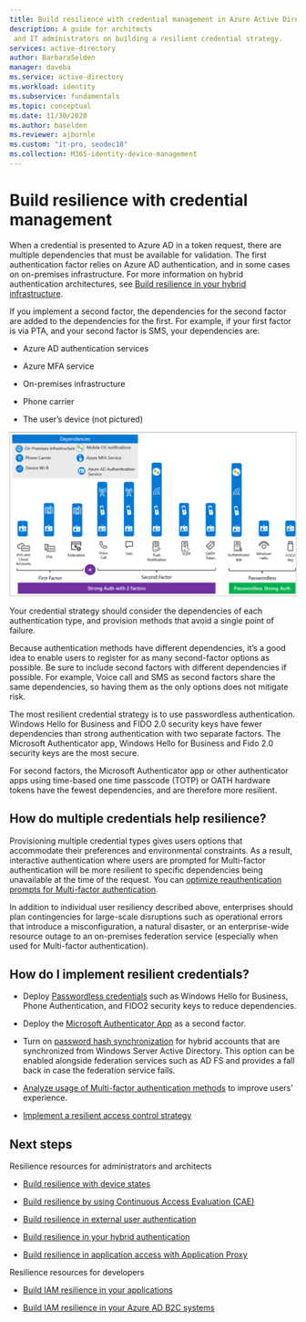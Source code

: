```yaml
---
title: Build resilience with credential management in Azure Active Directory
description: A guide for architects
 and IT administrators on building a resilient credential strategy.
services: active-directory
author: BarbaraSelden
manager: daveba
ms.service: active-directory
ms.workload: identity
ms.subservice: fundamentals
ms.topic: conceptual
ms.date: 11/30/2020
ms.author: baselden
ms.reviewer: ajburnle
ms.custom: "it-pro, seodec18"
ms.collection: M365-identity-device-management
---
```


# Build resilience with credential management

When a credential is presented to Azure AD in a token request, there are multiple dependencies that must be available for validation. The first authentication factor relies on Azure AD authentication, and in some cases on on-premises infrastructure. For more information on hybrid authentication architectures, see [Build resilience in your hybrid infrastructure](resilience-in-hybrid.md). 

If you implement a second factor, the dependencies for the second factor are added to the dependencies for the first. For example, if your first factor is via PTA, and your second factor is SMS, your dependencies are:

* Azure AD authentication services

* Azure MFA service

* On-premises infrastructure

* Phone carrier

* The user’s device (not pictured)

 
![Image of authentication methods and dependencies](./media/resilience-in-credentials/admin-resilience-credentials.png)

Your credential strategy should consider the dependencies of each authentication type, and provision methods that avoid a single point of failure. 

Because authentication methods have different dependencies, it’s a good idea to enable users to register for as many second-factor options as possible. Be sure to include second factors with different dependencies if possible. For example, Voice call and SMS as second factors share the same dependencies, so having them as the only options does not mitigate risk.

The most resilient credential strategy is to use passwordless authentication. Windows Hello for Business and FIDO 2.0 security keys have fewer dependencies than strong authentication with two separate factors. The Microsoft Authenticator app, Windows Hello for Business and Fido 2.0 security keys are the most secure. 

For second factors, the Microsoft Authenticator app or other authenticator apps using time-based one time passcode (TOTP) or OATH hardware tokens have the fewest dependencies, and are therefore more resilient.

## How do multiple credentials help resilience?

Provisioning multiple credential types gives users options that accommodate their preferences and environmental constraints. As a result, interactive authentication where users are prompted for Multi-factor authentication will be more resilient to specific dependencies being unavailable at the time of the request. You can [optimize reauthentication prompts for Multi-factor authentication](../authentication/concepts-azure-multi-factor-authentication-prompts-session-lifetime.md).

In addition to individual user resiliency described above, enterprises should plan contingencies for large-scale disruptions such as operational errors that introduce a misconfiguration, a natural disaster, or an enterprise-wide resource outage to an on-premises federation service (especially when used for Multi-factor authentication). 

## How do I implement resilient credentials?

* Deploy [Passwordless credentials](../authentication/howto-authentication-passwordless-deployment.md) such as Windows Hello for Business, Phone Authentication, and FIDO2 security keys to reduce dependencies.

* Deploy the [Microsoft Authenticator App](../user-help/user-help-auth-app-overview.md) as a second factor.

* Turn on [password hash synchronization](../hybrid/whatis-phs.md) for hybrid accounts that are synchronized from Windows Server Active Directory. This option can be enabled alongside federation services such as AD FS and provides a fall back in case the federation service fails.

* [Analyze usage of Multi-factor authentication methods](https://docs.microsoft.com/samples/azure-samples/azure-mfa-authentication-method-analysis/azure-mfa-authentication-method-analysis/) to improve users’ experience.

* [Implement a resilient access control strategy](../authentication/concept-resilient-controls.md)

## Next steps
Resilience resources for administrators and architects
 
* [Build resilience with device states](resilience-with-device-states.md)

* [Build resilience by using Continuous Access Evaluation (CAE)](resilience-with-cae.md)

* [Build resilience in external user authentication](resilience-b2b-authentication.md)

* [Build resilience in your hybrid authentication](resilience-in-hybrid.md)

* [Build resilience in application access with Application Proxy](resilience-on-prem-access.md)

Resilience resources for developers

* [Build IAM resilience in your applications](https://aka.ms/azureadresilience/developer)

* [Build IAM resilience in your Azure AD B2C systems](resilience-b2c.md)